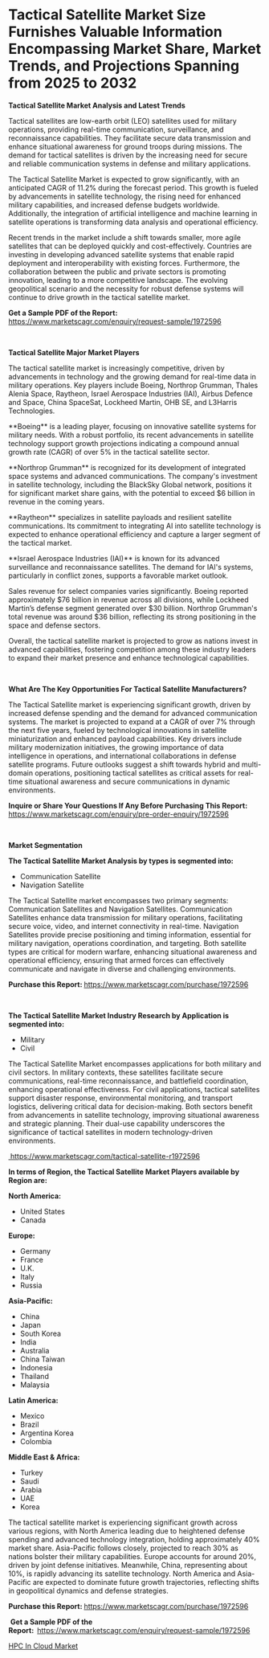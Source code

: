 <p><h1>Tactical Satellite Market Size Furnishes Valuable Information Encompassing Market Share, Market Trends, and Projections Spanning from 2025 to 2032</h1></p><p><strong>Tactical Satellite Market Analysis and Latest Trends</strong></p>
<p><p>Tactical satellites are low-earth orbit (LEO) satellites used for military operations, providing real-time communication, surveillance, and reconnaissance capabilities. They facilitate secure data transmission and enhance situational awareness for ground troops during missions. The demand for tactical satellites is driven by the increasing need for secure and reliable communication systems in defense and military applications.</p><p>The Tactical Satellite Market is expected to grow significantly, with an anticipated CAGR of 11.2% during the forecast period. This growth is fueled by advancements in satellite technology, the rising need for enhanced military capabilities, and increased defense budgets worldwide. Additionally, the integration of artificial intelligence and machine learning in satellite operations is transforming data analysis and operational efficiency.</p><p>Recent trends in the market include a shift towards smaller, more agile satellites that can be deployed quickly and cost-effectively. Countries are investing in developing advanced satellite systems that enable rapid deployment and interoperability with existing forces. Furthermore, the collaboration between the public and private sectors is promoting innovation, leading to a more competitive landscape. The evolving geopolitical scenario and the necessity for robust defense systems will continue to drive growth in the tactical satellite market.</p></p>
<p><strong>Get a Sample PDF of the Report:&nbsp;</strong> <a href="https://www.marketscagr.com/enquiry/request-sample/1972596?utm_campaign=1126&utm_medium=2&utm_source=Github&utm_content=ia&utm_term=08042025&utm_id=tactical-satellite">https://www.marketscagr.com/enquiry/request-sample/1972596</a></p>
<p>&nbsp;</p>
<p><strong>Tactical Satellite Major Market Players</strong></p>
<p><p>The tactical satellite market is increasingly competitive, driven by advancements in technology and the growing demand for real-time data in military operations. Key players include Boeing, Northrop Grumman, Thales Alenia Space, Raytheon, Israel Aerospace Industries (IAI), Airbus Defence and Space, China SpaceSat, Lockheed Martin, OHB SE, and L3Harris Technologies.</p><p>**Boeing** is a leading player, focusing on innovative satellite systems for military needs. With a robust portfolio, its recent advancements in satellite technology support growth projections indicating a compound annual growth rate (CAGR) of over 5% in the tactical satellite sector.</p><p>**Northrop Grumman** is recognized for its development of integrated space systems and advanced communications. The company's investment in satellite technology, including the BlackSky Global network, positions it for significant market share gains, with the potential to exceed $6 billion in revenue in the coming years.</p><p>**Raytheon** specializes in satellite payloads and resilient satellite communications. Its commitment to integrating AI into satellite technology is expected to enhance operational efficiency and capture a larger segment of the tactical market.</p><p>**Israel Aerospace Industries (IAI)** is known for its advanced surveillance and reconnaissance satellites. The demand for IAI's systems, particularly in conflict zones, supports a favorable market outlook.</p><p>Sales revenue for select companies varies significantly. Boeing reported approximately $76 billion in revenue across all divisions, while Lockheed Martin’s defense segment generated over $30 billion. Northrop Grumman's total revenue was around $36 billion, reflecting its strong positioning in the space and defense sectors.</p><p>Overall, the tactical satellite market is projected to grow as nations invest in advanced capabilities, fostering competition among these industry leaders to expand their market presence and enhance technological capabilities.</p></p>
<p>&nbsp;</p>
<p><strong>What Are The Key Opportunities For Tactical Satellite Manufacturers?</strong></p>
<p><p>The Tactical Satellite market is experiencing significant growth, driven by increased defense spending and the demand for advanced communication systems. The market is projected to expand at a CAGR of over 7% through the next five years, fueled by technological innovations in satellite miniaturization and enhanced payload capabilities. Key drivers include military modernization initiatives, the growing importance of data intelligence in operations, and international collaborations in defense satellite programs. Future outlooks suggest a shift towards hybrid and multi-domain operations, positioning tactical satellites as critical assets for real-time situational awareness and secure communications in dynamic environments.</p></p>
<p><strong>Inquire or Share Your Questions If Any Before Purchasing This Report:</strong> <a href="https://www.marketscagr.com/enquiry/pre-order-enquiry/1972596?utm_campaign=1126&utm_medium=2&utm_source=Github&utm_content=ia&utm_term=08042025&utm_id=tactical-satellite">https://www.marketscagr.com/enquiry/pre-order-enquiry/1972596</a></p>
<p>&nbsp;</p>
<p><strong>Market Segmentation</strong></p>
<p><strong>The Tactical Satellite Market Analysis by types is segmented into:</strong></p>
<p><ul><li>Communication Satellite</li><li>Navigation Satellite</li></ul></p>
<p><p>The Tactical Satellite market encompasses two primary segments: Communication Satellites and Navigation Satellites. Communication Satellites enhance data transmission for military operations, facilitating secure voice, video, and internet connectivity in real-time. Navigation Satellites provide precise positioning and timing information, essential for military navigation, operations coordination, and targeting. Both satellite types are critical for modern warfare, enhancing situational awareness and operational efficiency, ensuring that armed forces can effectively communicate and navigate in diverse and challenging environments.</p></p>
<p><strong>Purchase this Report:&nbsp;</strong><a href="https://www.marketscagr.com/purchase/1972596?utm_campaign=1126&utm_medium=2&utm_source=Github&utm_content=ia&utm_term=08042025&utm_id=tactical-satellite">https://www.marketscagr.com/purchase/1972596</a></p>
<p>&nbsp;</p>
<p><strong>The Tactical Satellite Market Industry Research by Application is segmented into:</strong></p>
<p><ul><li>Military</li><li>Civil</li></ul></p>
<p><p>The Tactical Satellite Market encompasses applications for both military and civil sectors. In military contexts, these satellites facilitate secure communications, real-time reconnaissance, and battlefield coordination, enhancing operational effectiveness. For civil applications, tactical satellites support disaster response, environmental monitoring, and transport logistics, delivering critical data for decision-making. Both sectors benefit from advancements in satellite technology, improving situational awareness and strategic planning. Their dual-use capability underscores the significance of tactical satellites in modern technology-driven environments.</p></p>
<p><a href="https://www.marketscagr.com/tactical-satellite-r1972596?utm_campaign=1126&utm_medium=2&utm_source=Github&utm_content=ia&utm_term=08042025&utm_id=tactical-satellite">&nbsp;https://www.marketscagr.com/tactical-satellite-r1972596</a></p>
<p><strong>In terms of Region, the Tactical Satellite Market Players available by Region are:</strong></p>
<p>
    <p> <strong> North America: </strong>
        <ul>
            <li>United States</li>
            <li>Canada</li>
        </ul>
        </p> 
    <p> <strong> Europe: </strong>
        <ul>
            <li>Germany</li>
            <li>France</li>
            <li>U.K.</li>
            <li>Italy</li>
            <li>Russia</li>
        </ul>
        </p> 
    <p> <strong> Asia-Pacific: </strong>
        <ul>
            <li>China</li>
            <li>Japan</li>
            <li>South Korea</li>
            <li>India</li>
            <li>Australia</li>
            <li>China Taiwan</li>
            <li>Indonesia</li>
            <li>Thailand</li>
            <li>Malaysia</li>
        </ul>
        </p> 
    <p> <strong> Latin America: </strong>
        <ul>
            <li>Mexico</li>
            <li>Brazil</li>
            <li>Argentina Korea</li>
            <li>Colombia</li>
        </ul>
        </p> 
    <p> <strong> Middle East & Africa: </strong>
        <ul>
            <li>Turkey</li>
            <li>Saudi</li>
            <li>Arabia</li>
            <li>UAE</li>
            <li>Korea</li>
        </ul>
    </p>
    </p>
<p><p>The tactical satellite market is experiencing significant growth across various regions, with North America leading due to heightened defense spending and advanced technology integration, holding approximately 40% market share. Asia-Pacific follows closely, projected to reach 30% as nations bolster their military capabilities. Europe accounts for around 20%, driven by joint defense initiatives. Meanwhile, China, representing about 10%, is rapidly advancing its satellite technology. North America and Asia-Pacific are expected to dominate future growth trajectories, reflecting shifts in geopolitical dynamics and defense strategies.</p></p>
<p><strong>Purchase this Report: </strong><a href="https://www.marketscagr.com/purchase/1972596?utm_campaign=1126&utm_medium=2&utm_source=Github&utm_content=ia&utm_term=08042025&utm_id=tactical-satellite">https://www.marketscagr.com/purchase/1972596</a></p>
<p>&nbsp;<strong>Get a Sample PDF of the Report:&nbsp;&nbsp;</strong><a href="https://www.marketscagr.com/enquiry/request-sample/1972596?utm_campaign=1126&utm_medium=2&utm_source=Github&utm_content=ia&utm_term=08042025&utm_id=tactical-satellite">https://www.marketscagr.com/enquiry/request-sample/1972596</a></p>
<p><strong></strong></p>
<p><p><a href="https://github.com/julyju69/Market-Research-Report-List-6/blob/main/hpc-in-cloud-market.md?utm_campaign=1126&utm_medium=2&utm_source=Github&utm_content=ia&utm_term=08042025&utm_id=tactical-satellite">HPC In Cloud Market</a></p></p>